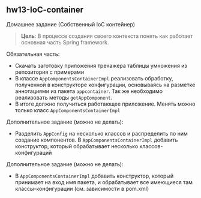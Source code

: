 ## hw13-IoC-container

Домашнее задание (Собственный IoC контейнер)

>**Цель**: В процессе создания своего контекста понять как работает основная часть Spring framework.

Обязательная часть:

- Скачать заготовку приложения тренажера таблицы умножения из репозитория с примерами
- В классе `AppComponentsContainerImpl` реализовать обработку, 
    полученной в конструкторе конфигурации, 
    основываясь на разметке аннотациями из пакета `appcontainer`.
    Так же необходимо реализовать методы `getAppComponent`.
- В итоге должно получиться работающее приложение. 
    Менять можно только класс `AppComponentsContainerImpl`

Дополнительное задание (можно не делать):
- Разделить `AppConfig` на несколько классов и распределить по ним создание компонентов. 
    В `AppComponentsContainerImpl` добавить конструктор, который обрабатывает несколько 
    классов-конфигураций

Дополнительное задание (можно не делать):
- В `AppComponentsContainerImpl` добавить конструктор, 
    который принимает на вход имя пакета, и обрабатывает все имеющиеся там \
    классы-конфигурации (см. зависимости в pom.xml)